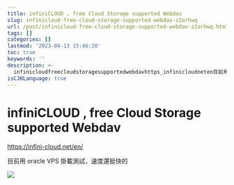 ```yaml
---
title: infiniCLOUD , free Cloud Storage supported Webdav
slug: infinicloud-free-cloud-storage-supported-webdav-z2orhwq
url: /post/infinicloud-free-cloud-storage-supported-webdav-z2orhwq.html
tags: []
categories: []
lastmod: '2023-04-13 15:46:20'
toc: true
keywords: ''
description: >-
  infinicloudfreecloudstoragesupportedwebdavhttps_infinicloudneten目前用oraclevps掛載測試速度還挺快的​​‍
isCJKLanguage: true
---
```


# infiniCLOUD , free Cloud Storage supported Webdav

https://infini-cloud.net/en/

目前用 oracle VPS  掛載測試，速度還挺快的

​![](https://i.imgur.com/S1gIWeC.png)​

‍
